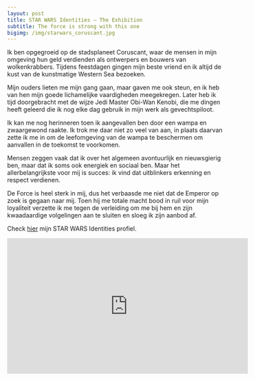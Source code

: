 ```yaml
---
layout: post
title: STAR WARS Identities – The Exhibition
subtitle: The force is strong with this one
bigimg: /img/starwars_coruscant.jpg
---
```


Ik ben opgegroeid op de stadsplaneet Coruscant, waar de mensen in mijn omgeving hun geld verdienden als ontwerpers en bouwers van wolkenkrabbers. Tijdens feestdagen gingen mijn beste vriend en ik altijd de kust van de kunstmatige Western Sea bezoeken.

Mijn ouders lieten me mijn gang gaan, maar gaven me ook steun, en ik heb van hen mijn goede lichamelijke vaardigheden meegekregen. Later heb ik tijd doorgebracht met de wijze Jedi Master Obi-Wan Kenobi, die me dingen heeft geleerd die ik nog elke dag gebruik in mijn werk als gevechtspiloot.

Ik kan me nog herinneren toen ik aangevallen ben door een wampa en zwaargewond raakte. Ik trok me daar niet zo veel van aan, in plaats daarvan zette ik me in om de leefomgeving van de wampa te beschermen om aanvallen in de toekomst te voorkomen.

Mensen zeggen vaak dat ik over het algemeen avontuurlijk en nieuwsgierig ben, maar dat ik soms ook energiek en sociaal ben. Maar het allerbelangrijkste voor mij is succes: ik vind dat uitblinkers erkenning en respect verdienen.

De Force is heel sterk in mij, dus het verbaasde me niet dat de Emperor op zoek is gegaan naar mij. Toen hij me totale macht bood in ruil voor mijn loyaliteit verzette ik me tegen de verleiding om me bij hem en zijn kwaadaardige volgelingen aan te sluiten en sloeg ik zijn aanbod af.

Check [hier](http://sw-id.com/59fdf0b3c7e43) mijn STAR WARS Identities profiel.

<iframe width="560" height="315" src="https://www.youtube.com/embed/11IABg1un6A?rel=0" frameborder="0" allowfullscreen></iframe>
